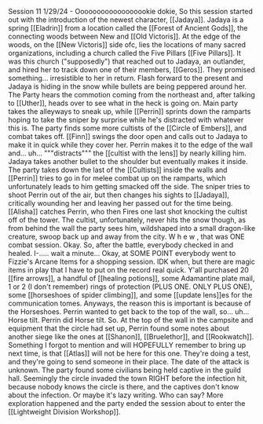 Session 11 1/29/24 - Oooooooooooooooookie dokie, So this session started out with the introduction of the newest character, [[Jadaya]]. Jadaya is a spring [[Eladrin]] from a location called the [[Forest of Ancient Gods]], the connecting woods between New and [[Old Victoris]]. At the edge of the woods, on the [[New Victoris]] side ofc, lies the locations of many sacred organizations, including a church called the Five Pillars [[Five Pillars]]. It was this church ("supposedly") that reached out to Jadaya, an outlander, and hired her to track down one of their members, [[Geros]]. They promised something... irresistible to her in return. Flash forward to the present and Jadaya is hiding in the snow while bullets are being peppered around her. The Party hears the commotion coming from the northeast and, after talking to [[Uther]], heads over to see what in the heck is going on. Main party takes the alleyways to sneak up, while [[Perrin]] sprints down the ramparts hoping to take the sniper by surprise while he's distracted with whatever this is. The party finds some more cultists of the [[Circle of Embers]], and combat takes off. [[Finn]] swings the door open and calls out to Jadaya to make it in quick while they cover her. Perrin makes it to the edge of the wall and... uh... """distracts""" the [[cultist with the lens]]  by nearly killing him. Jadaya takes another bullet to the shoulder but eventually makes it inside. The party takes down the last of the [[Cultists]] inside the walls and [[Perrin]] tries to go in for melee combat up on the ramparts, which unfortunately leads to him getting smacked off the side. The sniper tries to shoot Perrin out of the air, but then changes his sights to [[Jadaya]], critically wounding her and leaving her passed out for the time being. [[Alisha]] catches Perrin, who then Fires one last shot knocking the cultist off of the tower. The cultist, unfortunately, never hits the snow though, as from behind the wall the party sees him, wildshaped into a small dragon-like creature, swoop  back up and away from the city. W h e w ,  that was ONE combat session. Okay. So, after the battle, everybody checked in and healed. I-..... wait a minute... Okay, at SOME POINT everybody went to Fizzie's Arcane Items for a shopping session. IDK when, but there are magic items in play that I have to put on the record real quick. Y'all purchased 20 [[fire arrows]], a handful of [[healing potions]], some Adamantine plate mail, 1 or 2 (I don't remember) rings of protection (PLUS ONE. ONLY PLUS ONE), some [[horseshoes of spider climbing]], and some [[update lens]]es for the communication tomes. Anyways, the reason this is important is because of the Horseshoes. Perrin wanted to get back to the top of the wall, so... uh...
Horse tilt.
Perrin did Horse tilt.
So. At the top of the wall in the campsite and equipment that the circle had set up, Perrin found some notes about another siege  like the ones at [[Shanon]], [[Bruelethor]], and [[Rookwatch]]. Something I forgot to mention and will HOPEFULLY remember to bring up next time, is that [[Atlas]] will not be here for this one. They're doing a test, and they're going to send someone in their place. The date of the attack is unknown. The party found some civilians being held captive in the guild hall. Seemingly the circle invaded the town RIGHT before the infection hit, because nobody knows the circle is there, and the captives don't know about the infection. Or maybe it's lazy writing. Who can say? More exploration happened and the party ended the session about to enter the [[Lightweight Division Workshop]].